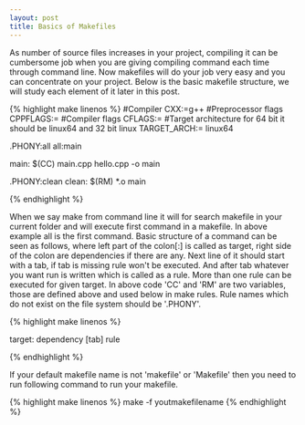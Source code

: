 ```yaml
---
layout: post
title: Basics of Makefiles
---
```


As number of source files increases in your project, compiling it can be cumbersome job when you are giving compiling command each time through command line. Now makefiles will do your job very easy and you can concentrate on your project. Below is the basic makefile structure, we will study each element of it later in this post.

{% highlight make linenos %}
#Compiler
CXX:=g++
#Preprocessor flags
CPPFLAGS:=
#Compiler flags
CFLAGS:=
#Target architecture for 64 bit it should be linux64 and 32 bit linux
TARGET_ARCH:= linux64

.PHONY:all
all:main
	
main:
	$(CC) main.cpp hello.cpp -o main

.PHONY:clean
clean:
	$(RM) *.o main

{% endhighlight %}

When we say make from command line it will for search makefile in your current folder and will execute first command in a makefile. In above example all is the first command. Basic structure of a command can be seen as follows, where left part of the colon[:] is called as target, right side of the colon are dependencies if there are any. Next line of it should start with a tab, if tab is missing rule won't be executed. And after tab whatever you want run is written which is called as a rule. More than one rule can be executed for given target. In above code 'CC' and 'RM' are two variables, those are defined above and used below in make rules. Rule names which do not exist on the file system should be '.PHONY'.

{% highlight make linenos %}

target: dependency
[tab] rule

{% endhighlight %}

If your default makefile name is not 'makefile' or 'Makefile' then you need to run following command to run your makefile.

{% highlight make linenos %}
make -f youtmakefilename
{% endhighlight %}
